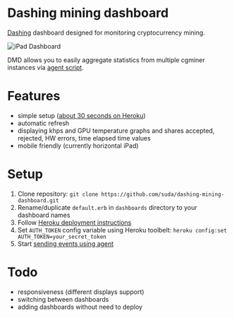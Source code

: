 Dashing mining dashboard
====================

[Dashing](https://github.com/Shopify/dashing) dashboard designed for monitoring cryptocurrency mining.

![iPad Dashboard](http://f.cl.ly/items/1l1w1K0F1K2i0K1n172E/dashboard.png)

DMD allows you to easily aggregate statistics from multiple cgminer instances via [agent script](https://github.com/suda/dashing-mining-agent).

Features
========

* simple setup ([about 30 seconds on Heroku](https://github.com/Shopify/dashing/wiki/How-to%3A-Deploy-to-Heroku))
* automatic refresh
* displaying khps and GPU temperature graphs and shares accepted, rejected, HW errors, time elapsed time values
* mobile friendly (currently horizontal iPad)

Setup
=====

1. Clone repository: `git clone https://github.com/suda/dashing-mining-dashboard.git`
2. Rename/duplicate `default.erb` in `dashboards` directory to your dashboard names
3. Follow [Heroku deployment instructions](https://github.com/Shopify/dashing/wiki/How-to%3A-Deploy-to-Heroku)
4. Set `AUTH_TOKEN` config variable using Heroku toolbelt: `heroku config:set AUTH_TOKEN=your_secret_token`
5. Start [sending events using agent](https://github.com/suda/dashing-mining-agent)

Todo
====

* responsiveness (different displays support)
* switching between dashboards
* adding dashboards without need to deploy
